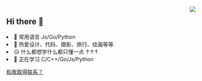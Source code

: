 <a href="https://github.com/anuraghazra/github-readme-stats">
  <img align="right" style="width:auto" src="https://github-readme-stats.vercel.app/api/top-langs/?username=OfflineY&layout=compact"/>
</a>
<h2>Hi there 👋</h2>
<li>🎯 常用语言 Js/Go/Python</li>
<li>🧡 热爱设计、代码、摄影、旅行、绘画等等</li>
<li>😥 什么都想学什么都只懂一点 ↑↑↑</li>
<li>🤔 正在学习 C/C++/Go/Js/Python</li>

[和我取得联系？](https://github.com/OfflineY/OfflineY/issues)
